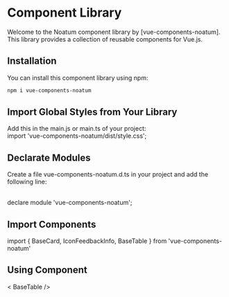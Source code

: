 # Component Library

Welcome to the Noatum component library by [vue-components-noatum]. This library provides a collection of reusable components for Vue.js.

## Installation

You can install this component library using npm:

```bash
npm i vue-components-noatum
```

## Import Global Styles from Your Library

Add this in the main.js or main.ts of your project:<br>
import 'vue-components-noatum/dist/style.css';

## Declarate Modules

Create a file vue-components-noatum.d.ts in your project and add the following line:<br><br>

declare module 'vue-components-noatum';

## Import Components

import { BaseCard, IconFeedbackInfo, BaseTable } from 'vue-components-noatum'

## Using Component

< BaseTable />
